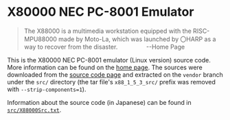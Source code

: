 X80000 NEC PC-8001 Emulator
===========================

> The X88000 is a multimedia workstation equipped with the RISC-MPU88000
> made by Moto-La, which was launched by 〇HARP as a way to recover from
> the disaster.
                 --Home Page


This is the X80000 NEC PC-8001 emulator (Linux version) source code. More
information can be found on the [home page][x88home]. The sources were
downloaded from the [source code page][x88src] and extracted on the
`vendor` branch under the `src/` directory (the tar file's `x88_1_5_3_src/`
prefix was removed with `--strip-components=1`).

Information about the source code (in Japanese) can be found in
[`src/X88000Src.txt`](src/X88000Src.txt).



<!-------------------------------------------------------------------->
[x88home]: https://quagma.sakura.ne.jp/manuke/x88000.html
[x88src]: https://quagma.sakura.ne.jp/manuke/x88src.html

